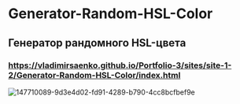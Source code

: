 # Generator-Random-HSL-Color

## Генератор рандомного HSL-цвета

### https://vladimirsaenko.github.io/Portfolio-3/sites/site-1-2/Generator-Random-HSL-Color/index.html

![147710089-9d3e4d02-fd91-4289-b790-4cc8bcfbef9e](https://user-images.githubusercontent.com/56477695/187038532-c595ed47-deb6-4138-aac3-48f803a96fdc.jpg)
